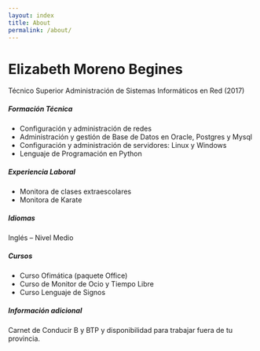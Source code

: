 ```yaml
---
layout: index
title: About
permalink: /about/
---
```


# Elizabeth Moreno Begines
Técnico Superior Administración de Sistemas Informáticos en Red (2017)

##### Formación Técnica
- Configuración y administración de redes
- Administración y gestión de Base de Datos en Oracle, Postgres y Mysql
- Configuración y administración de servidores: Linux y Windows
- Lenguaje de Programación en Python

##### Experiencia Laboral
- Monitora de clases extraescolares
- Monitora de Karate

##### Idiomas
Inglés – Nivel Medio

##### Cursos
- Curso Ofimática (paquete Office)
- Curso de Monitor de Ocio y Tiempo Libre
- Curso Lenguaje de Signos

##### Información adicional
Carnet de Conducir B y BTP y disponibilidad para trabajar fuera de tu provincia.
